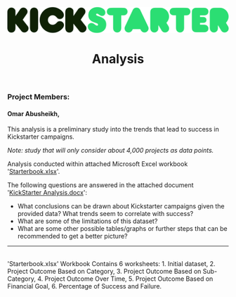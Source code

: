 ![logo](https://github.com/Ohmarr/KickStarter-Analysis/blob/master/static/KickStarterLogo.png "KICKSTARTER LOGO")
<h1 align=center> Analysis </h1> <br>
<h3> Project Members: </h3>
<h4> Omar Abusheikh, </h4>

This analysis is a preliminary study into the trends that lead to success in Kickstarter campaigns.  

*Note: study that will only consider about 4,000 projects as data points.*  

Analysis conducted within attached Microsoft Excel workbook '[Starterbook.xlsx](https://github.com/Ohmarr/KickStarter-Analysis/blob/master/StarterBook.xlsx)'.   

The following questions are answered in the attached document '[KickStarter Analysis.docx](https://github.com/Ohmarr/KickStarter-Analysis/blob/master/Kickstarter%20Analysis.docx)':
* What conclusions can be drawn about Kickstarter campaigns given the provided data? What trends seem to correlate with success?
* What are some of the limitations of this dataset?
* What are some other possible tables/graphs or further steps that can be recommended to get a better picture?

-------------------------------------------------------
<br>
'Starterbook.xlsx' Workbook Contains 6 worksheets:
  1. Initial dataset,
  2. Project Outcome Based on Category,
  3. Project Outcome Based on Sub-Category,
  4. Project Outcome Over Time,
  5. Project Outcome Based on Financial Goal,
  6. Percentage of Success and Failure. 
  <br>
